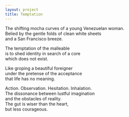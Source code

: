 ```yaml
---
layout: project
title: Temptation
---
```


The shifting mocha curves of a young Venezuelan woman.  
Belied by the gentle folds of clean white sheets  
and a San Francisco breeze.  

The temptation of the malleable  
is to shed identity in search of a core  
which does not exist.  

Like groping a beautiful foreigner  
under the pretense of the acceptance  
that life has no meaning.  

Action. Observation. Hesitation. Inhalation.  
The dissonance between lustful imagination  
and the obstacles of reality.  
The gut is wiser than the heart,  
but less courageous.  
